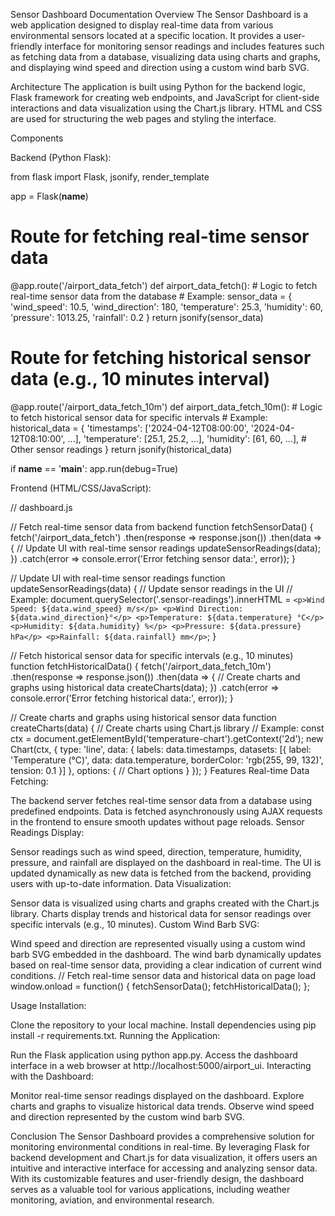 Sensor Dashboard Documentation
Overview
The Sensor Dashboard is a web application designed to display real-time data from various environmental sensors located at a specific location. It provides a user-friendly interface for monitoring sensor readings and includes features such as fetching data from a database, visualizing data using charts and graphs, and displaying wind speed and direction using a custom wind barb SVG.

Architecture
The application is built using Python for the backend logic, Flask framework for creating web endpoints, and JavaScript for client-side interactions and data visualization using the Chart.js library. HTML and CSS are used for structuring the web pages and styling the interface.

Components

Backend (Python Flask):

from flask import Flask, jsonify, render_template

app = Flask(__name__)

# Route for fetching real-time sensor data
@app.route('/airport_data_fetch')
def airport_data_fetch():
    # Logic to fetch real-time sensor data from the database
    # Example:
    sensor_data = {
        'wind_speed': 10.5,
        'wind_direction': 180,
        'temperature': 25.3,
        'humidity': 60,
        'pressure': 1013.25,
        'rainfall': 0.2
    }
    return jsonify(sensor_data)

# Route for fetching historical sensor data (e.g., 10 minutes interval)
@app.route('/airport_data_fetch_10m')
def airport_data_fetch_10m():
    # Logic to fetch historical sensor data for specific intervals
    # Example:
    historical_data = {
        'timestamps': ['2024-04-12T08:00:00', '2024-04-12T08:10:00', ...],
        'temperature': [25.1, 25.2, ...],
        'humidity': [61, 60, ...],
        # Other sensor readings
    }
    return jsonify(historical_data)

if __name__ == '__main__':
    app.run(debug=True)
    
Frontend (HTML/CSS/JavaScript):

<!DOCTYPE html>
<html lang="en">
<head>
    <meta charset="UTF-8">
    <meta name="viewport" content="width=device-width, initial-scale=1.0">
    <title>Sensor Dashboard</title>
    <link rel="stylesheet" href="https://cdnjs.cloudflare.com/ajax/libs/Chart.js/3.7.0/style.css">
    <script src="https://cdnjs.cloudflare.com/ajax/libs/Chart.js/3.7.0/chart.min.js"></script>
</head>
<body>
    <div class="container">
        <div class="sensor-readings">
            <!-- Sensor readings displayed here -->
        </div>
        <div class="charts">
            <!-- Charts and graphs displayed here -->
        </div>
        <div class="wind-barb">
            <!-- Custom wind barb SVG displayed here -->
        </div>
    </div>
    <script src="dashboard.js"></script>
</body>
</html>

// dashboard.js

// Fetch real-time sensor data from backend
function fetchSensorData() {
    fetch('/airport_data_fetch')
    .then(response => response.json())
    .then(data => {
        // Update UI with real-time sensor readings
        updateSensorReadings(data);
    })
    .catch(error => console.error('Error fetching sensor data:', error));
}

// Update UI with real-time sensor readings
function updateSensorReadings(data) {
    // Update sensor readings in the UI
    // Example:
    document.querySelector('.sensor-readings').innerHTML = `
        <p>Wind Speed: ${data.wind_speed} m/s</p>
        <p>Wind Direction: ${data.wind_direction}°</p>
        <p>Temperature: ${data.temperature} °C</p>
        <p>Humidity: ${data.humidity} %</p>
        <p>Pressure: ${data.pressure} hPa</p>
        <p>Rainfall: ${data.rainfall} mm</p>
    `;
}

// Fetch historical sensor data for specific intervals (e.g., 10 minutes)
function fetchHistoricalData() {
    fetch('/airport_data_fetch_10m')
    .then(response => response.json())
    .then(data => {
        // Create charts and graphs using historical data
        createCharts(data);
    })
    .catch(error => console.error('Error fetching historical data:', error));
}

// Create charts and graphs using historical sensor data
function createCharts(data) {
    // Create charts using Chart.js library
    // Example:
    const ctx = document.getElementById('temperature-chart').getContext('2d');
    new Chart(ctx, {
        type: 'line',
        data: {
            labels: data.timestamps,
            datasets: [{
                label: 'Temperature (°C)',
                data: data.temperature,
                borderColor: 'rgb(255, 99, 132)',
                tension: 0.1
            }]
        },
        options: {
            // Chart options
        }
    });
}
Features
Real-time Data Fetching:

The backend server fetches real-time sensor data from a database using predefined endpoints.
Data is fetched asynchronously using AJAX requests in the frontend to ensure smooth updates without page reloads.
Sensor Readings Display:

Sensor readings such as wind speed, direction, temperature, humidity, pressure, and rainfall are displayed on the dashboard in real-time.
The UI is updated dynamically as new data is fetched from the backend, providing users with up-to-date information.
Data Visualization:

Sensor data is visualized using charts and graphs created with the Chart.js library.
Charts display trends and historical data for sensor readings over specific intervals (e.g., 10 minutes).
Custom Wind Barb SVG:

Wind speed and direction are represented visually using a custom wind barb SVG embedded in the dashboard.
The wind barb dynamically updates based on real-time sensor data, providing a clear indication of current wind conditions.
// Fetch real-time sensor data and historical data on page load
window.onload = function() {
    fetchSensorData();
    fetchHistoricalData();
};

Usage
Installation:

Clone the repository to your local machine.
Install dependencies using pip install -r requirements.txt.
Running the Application:

Run the Flask application using python app.py.
Access the dashboard interface in a web browser at http://localhost:5000/airport_ui.
Interacting with the Dashboard:

Monitor real-time sensor readings displayed on the dashboard.
Explore charts and graphs to visualize historical data trends.
Observe wind speed and direction represented by the custom wind barb SVG.

Conclusion
The Sensor Dashboard provides a comprehensive solution for monitoring environmental conditions in real-time. By leveraging Flask for backend development and Chart.js for data visualization, it offers users an intuitive and interactive interface for accessing and analyzing sensor data. With its customizable features and user-friendly design, the dashboard serves as a valuable tool for various applications, including weather monitoring, aviation, and environmental research.

